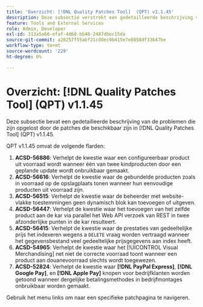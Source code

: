 ```yaml
---
title: 'Overzicht: [!DNL Quality Patches Tool]  (QPT) v1.1.45'
description: Deze subsectie verstrekt een gedetailleerde beschrijving van de kwesties die door de flarden beschikbaar in  [!DNL Quality Patches Tool]  (QPT) v1.1.45 worden opgelost.
feature: Tools and External Services
role: Admin, Developer
exl-id: 313a5a66-efaf-4d60-bb40-2487dbec15da
source-git-commit: a28257f55abf21cddec9b415e7e8858df33647be
workflow-type: tm+mt
source-wordcount: '229'
ht-degree: 0%

---
```


# Overzicht: [!DNL Quality Patches Tool] (QPT) v1.1.45

Deze subsectie bevat een gedetailleerde beschrijving van de problemen die zijn opgelost door de patches die beschikbaar zijn in [!DNL Quality Patches Tool] (QPT) v1.1.45.

QPT v1.1.45 omvat de volgende flarden:

1. **ACSD-56886**: Verhelpt de kwestie waar een configureerbaar product uit voorraad wordt wanneer één van twee kindproducten door een geplande update wordt onbruikbaar gemaakt.
1. **ACSD-56616**: Verhelpt de kwestie waar de gebundelde producten zoals in voorraad op de opslagplaats tonen wanneer hun eenvoudige producten uit voorraad zijn.
1. **ACSD-56515**: Verhelpt de kwestie waar de beheerder met website-vlakke toestemmingen geen dynamisch blok kan toevoegen of uitgeven.
1. **ACSD-56447**: Verhelpt de kwestie waar het toevoegen van het zelfde product aan de kar via parallel het Web API verzoek van REST in twee afzonderlijke punten in de kar resulteert.
1. **ACSD-56415**: Verhelpt de kwestie waar de prestaties van gedeeltelijke prijs het indexeren wegens a `DELETE` vraag worden vertraagd wanneer het gegevensbestand veel gedeeltelijke prijsgegevens aan index heeft.
1. **ACSD-54965**: Verhelpt de kwestie waar het [!UICONTROL Visual Merchandising] net niet de correcte voorraad toont wanneer een product aan douanevoorraad slechts wordt toegewezen.
1. **ACSD-52824**: Verhelpt de kwestie waar **[!DNL PayPal Express]**, **[!DNL Google Pay]**, en **[!DNL Apple Pay]** knopen voor bedrijfklanten worden getoond wanneer dergelijke betalingsmethodes in bedrijfmontages onbruikbaar worden gemaakt.

Gebruik het menu links om naar een specifieke patchpagina te navigeren.

